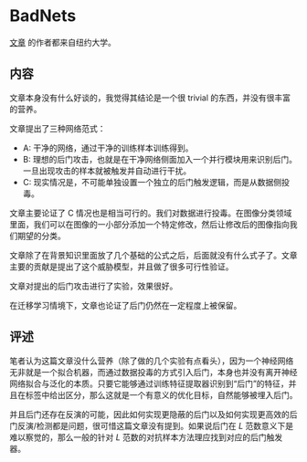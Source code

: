 # BadNets

[文章](https://arxiv.org/pdf/1708.06733) 的作者都来自纽约大学。

## 内容

文章本身没有什么好谈的，我觉得其结论是一个很 trivial 的东西，并没有很丰富的营养。

文章提出了三种网络范式：

- A: 干净的网络，通过干净的训练样本训练得到。
- B: 理想的后门攻击，也就是在干净网络侧面加入一个并行模块用来识别后门。一旦出现攻击的样本就被触发并自动进行干扰。
- C: 现实情况是，不可能单独设置一个独立的后门触发逻辑，而是从数据侧投毒。

文章主要论证了 C 情况也是相当可行的。我们对数据进行投毒。在图像分类领域里面，我们可以在图像的一小部分添加一个特定修改，然后让修改后的图像指向我们期望的分类。

文章除了在背景知识里面放了几个基础的公式之后，后面就没有什么式子了。文章主要的贡献是提出了这个威胁模型，并且做了很多可行性验证。

文章对提出的后门攻击进行了实验，效果很好。

在迁移学习情境下，文章也论证了后门仍然在一定程度上被保留。

## 评述

笔者认为这篇文章没什么营养（除了做的几个实验有点看头），因为一个神经网络无非就是一个拟合机器，而通过数据投毒的方式引入后门，本身也并没有离开神经网络拟合与泛化的本质。只要它能够通过训练特征提取器识别到“后门”的特征，并且在标签中给出区分，那么这就是一个有意义的优化目标，自然能够被埋入后门。

并且后门还存在反演的可能，因此如何实现更隐蔽的后门以及如何实现更高效的后门反演/检测都是问题，很可惜这篇文章没有提到。如果说后门在 $L$ 范数意义下是难以察觉的，那么一般的针对 $L$ 范数的对抗样本方法理应找到对应的后门触发器。
